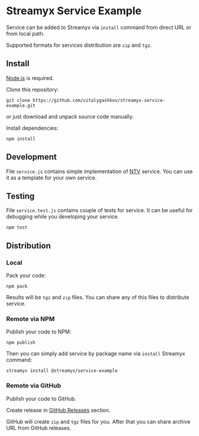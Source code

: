 # Streamyx Service Example

Service can be added to Streamyx via `install` command from direct URL or from local path.

Supported formats for services distribution are `zip` and `tgz`.

## Install

[Node.js](https://nodejs.org/en/) is required.

Clone this repository:

```shell
git clone https://github.com/vitalygashkov/streamyx-service-example.git
```

or just download and unpack source code manually.

Install dependencies:

```shell
npm install
```

## Development

File `service.js` contains simple implementation of [NTV](https://www.ntv.ru/) service. You can use it as a template for your own service.

## Testing

File `service.test.js` contains couple of tests for service. It can be useful for debugging while you developing your service.

```shell
npm test
```

## Distribution

### Local

Pack your code:

```shell
npm pack
```

Results will be `tgz` and `zip` files. You can share any of this files to distribute service.

### Remote via NPM

Publish your code to NPM:

```shell
npm publish
```

Then you can simply add service by package name via `install` Streamyx command:

```shell
streamyx install @streamyx/service-example
```

### Remote via GitHub

Publish your code to GitHub.

Create release in [GitHub Releases](https://github.com/vitalygashkov/streamyx-service-example/releases) section.

GitHub will create `zip` and `tgz` files for you. After that you can share archive URL from GitHub releases.
